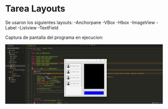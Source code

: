 # Tarea Layouts
Se usaron los siguientes layouts:
-Anchorpane
-VBox
-Hbox
-ImageView
-Label
-Listview
-TextField

Captura de pantalla del programa en ejecucion:


![alt text](src/main/java/resources/img/ImagenEjecucionPromgrama.png)

